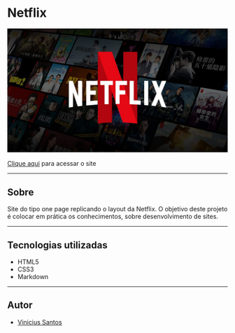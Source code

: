 # Netflix

![logo netflix](imagens/netflix-logo.jpg)

[Clique aqui](https://vyniexec.github.io/netflix/) para acessar o site

---
## Sobre
Site do tipo one page replicando o layout da Netflix.
O objetivo deste projeto é colocar em prática os conhecimentos, sobre desenvolvimento de sites.

---
## Tecnologias utilizadas
- HTML5
- CSS3
- Markdown

---
## Autor
- [Vinicius Santos](https://www.linkedin.com/in/vyniexec/)
